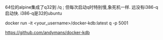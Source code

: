 64位的alpine集成了q32到   /q  ; 但每次启动q时特别慢,象死机一样. 远没有i386-q启动快. i386-q是32的ubuntu  

docker run -it <your_username>/docker-kdb:latest q -p 5001  

https://github.com/andymans/docker-kdb   
